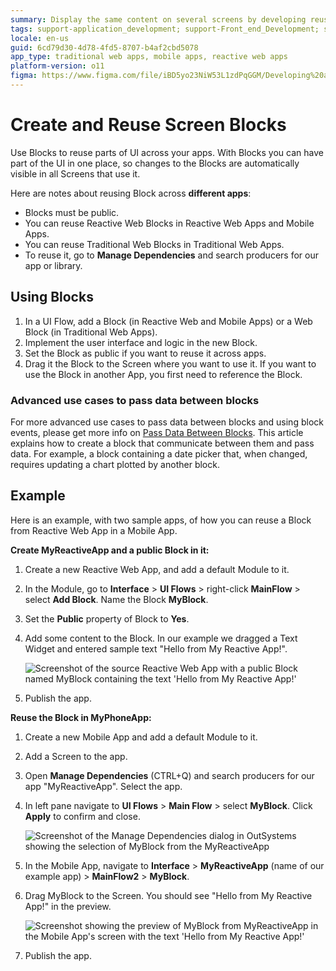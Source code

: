 ```yaml
---
summary: Display the same content on several screens by developing reusable Blocks.
tags: support-application_development; support-Front_end_Development; support-Mobile_Apps; support-webapps
locale: en-us
guid: 6cd79d30-4d78-4fd5-8707-b4af2cbd5078
app_type: traditional web apps, mobile apps, reactive web apps
platform-version: o11
figma: https://www.figma.com/file/iBD5yo23NiW53L1zdPqGGM/Developing%20an%20Application?node-id=201:2
---
```


# Create and Reuse Screen Blocks

Use Blocks to reuse parts of UI across your apps. With Blocks you can have part of the UI in one place, so changes to the Blocks are automatically visible in all Screens that use it.

Here are notes about reusing Block across **different apps**:

* Blocks must be public.
* You can reuse Reactive Web Blocks in Reactive Web Apps and Mobile Apps. 
* You can reuse Traditional Web Blocks in Traditional Web Apps.
* To reuse it, go to **Manage Dependencies** and search producers for our app or library.

## Using Blocks

1. In a UI Flow, add a Block (in Reactive Web and Mobile Apps) or a Web Block (in Traditional Web Apps). 
1. Implement the user interface and logic in the new Block.
1. Set the Block as public if you want to reuse it across apps.
1. Drag it the Block to the Screen where you want to use it. If you want to use the Block in another App, you first need to reference the Block.

### Advanced use cases to pass data between blocks

For more advanced use cases to pass data between blocks and using block events, please get more info on [Pass Data Between Blocks](block-communicate.md). This article explains how to create a block that communicate between them and pass data. For example, a block containing a date picker that, when changed, requires updating a chart plotted by another block.

## Example

Here is an example, with two sample apps, of how you can reuse a Block from Reactive Web App in a Mobile App.

**Create MyReactiveApp and a public Block in it:**

1. Create a new Reactive Web App, and add a default Module to it.
1. In the Module, go to **Interface** > **UI Flows** > right-click **MainFlow** > select **Add Block**. Name the Block **MyBlock**.
1. Set the **Public** property of Block to **Yes**.
1. Add some content to the Block. In our example we dragged a Text Widget and entered sample text "Hello from My Reactive App!".

    ![Screenshot of the source Reactive Web App with a public Block named MyBlock containing the text 'Hello from My Reactive App!'](images/block-reuse-source-app.png "Source App with Public Block")

1. Publish the app.

**Reuse the Block in MyPhoneApp:**

1. Create a new Mobile App and add a default Module to it.
1. Add a Screen to the app.
1. Open **Manage Dependencies** (CTRL+Q) and search producers for our app "MyReactiveApp". Select the app.
1. In left pane navigate to **UI Flows** > **Main Flow** > select **MyBlock**. Click **Apply** to confirm and close.

    ![Screenshot of the Manage Dependencies dialog in OutSystems showing the selection of MyBlock from the MyReactiveApp](images/block-reuse-manage-dependencies.png "Manage Dependencies Dialog")

1. In the Mobile App, navigate to **Interface** > **MyReactiveApp** (name of our example app) > **MainFlow2** > **MyBlock**.
1. Drag MyBlock to the Screen. You should see "Hello from My Reactive App!" in the preview.

    ![Screenshot showing the preview of MyBlock from MyReactiveApp in the Mobile App's screen with the text 'Hello from My Reactive App!'](images/block-reuse-target-app.png "Block Preview in Target App")

1. Publish the app.



